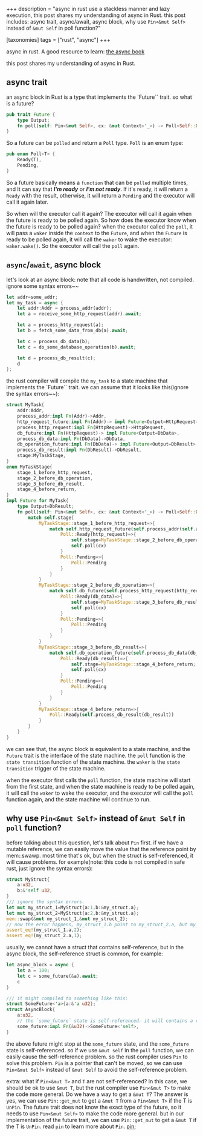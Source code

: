 +++
description = "async in rust use a stackless manner and lazy execution, this post shares my understanding of async in Rust. this post includes: async trait, async/await, async block, why use `Pin<&mut Self>` instead of `&mut Self` in poll function?"

[taxonomies]
tags = ["rust", "async"]
+++

async in rust.
A good resource to learn: [the async book](https://rust-lang.github.io/async-book/)

this post shares my understanding of async in Rust. 
<!-- more -->
## async trait
an async block in Rust is a type that implements the `Future`` trait. so what is a future?
```rust
pub trait Future {
    type Output;
    fn poll(self: Pin<&mut Self>, cx: &mut Context<'_>) -> Poll<Self::Output>;
}
```
So a future can be `polled` and return a `Poll` type. `Poll` is an enum type:
```rust
pub enum Poll<T> {
    Ready(T),
    Pending,
}
```
So a future basically means a `function` that can be `polled` multiple times, and It can say that ***I'm ready*** or ***I'm not ready***. If it's ready, it will return a `Ready` with the result, otherwise, it will return a `Pending` and the executor will call it again later.

So when will the executor call it again? The executor will call it again when the future is ready to be polled again. So how does the executor know when the future is ready to be polled again? when the executor called the `poll`, it will pass a `waker` inside the `context` to the `Future`, and when the `Future` is ready to be polled again, it will call the `waker` to wake the executor: `waker.wake()`. So the executor will call the `poll` again.

## `async`/`await`, async block

let's look at an async block: note that all code is handwritten, not compiled. ignore some syntax errors~~
```rust
let addr=some_addr;
let my_task = async {
    let addr:Addr = process_addr(addr);
    let a = receive_some_http_request(addr).await;

    let a = process_http_request(a);
    let b = fetch_some_data_from_db(a).await;

    let c = process_db_data(b);
    let c = do_some_database_operation(b).await;

    let d = process_db_result(c);
    d
};

```

the rust compiler will compile the `my_task` to a state machine that implements the `Future`` trait. we can assume that it looks like this(ignore the syntax errors~~):
```rust
struct MyTask{
    addr:Addr,
    process_addr:impl Fn(Addr)->Addr,
    http_request_future:impl Fn(Addr)-> impl Future<Output=HttpRequest>,
    process_http_request:impl Fn(HttpRequest)->HttpRequest,
    db_future:impl Fn(HttpRequest)-> impl Future<Output=DbData>,
    process_db_data:impl Fn(DbData)->DbData,
    db_operation_future:impl Fn(DbData)-> impl Future<Output=DbResult>,
    process_db_result:impl Fn(DbResult)->DbResult,
    stage:MyTaskStage,
}
enum MyTaskStage{
    stage_1_before_http_request,
    stage_2_before_db_operation,
    stage_3_before_db_result,
    stage_4_before_return,
}
impl Future for MyTask{
    type Output=DbResult;
    fn poll(self: Pin<&mut Self>, cx: &mut Context<'_>) -> Poll<Self::Output>{
        match self.stage{
            MyTaskStage::stage_1_before_http_request=>{
                match self.http_request_future(self.process_addr(self.addr)).poll(cx){
                    Poll::Ready(http_request)=>{
                        self.stage=MyTaskStage::stage_2_before_db_operation;
                        self.poll(cx)
                    }
                    Poll::Pending=>{
                        Poll::Pending
                    }
                }
            }
            MyTaskStage::stage_2_before_db_operation=>{
                match self.db_future(self.process_http_request(http_request)).poll(cx){
                    Poll::Ready(db_data)=>{
                        self.stage=MyTaskStage::stage_3_before_db_result;
                        self.poll(cx)
                    }
                    Poll::Pending=>{
                        Poll::Pending
                    }
                }
            }
            MyTaskStage::stage_3_before_db_result=>{
                match self.db_operation_future(self.process_db_data(db_data)).poll(cx){
                    Poll::Ready(db_result)=>{
                        self.stage=MyTaskStage::stage_4_before_return;
                        self.poll(cx)
                    }
                    Poll::Pending=>{
                        Poll::Pending
                    }
                }
            }
            MyTaskStage::stage_4_before_return=>{
                Poll::Ready(self.process_db_result(db_result))
            }
        }
    }
}
```

we can see that, the async block is equivalent to a state machine, and the `Future` trait is the interface of the state machine. the `poll` function is the `state transition` function of the state machine. the `waker` is the `state transition` trigger of the state machine.

when the executor first calls the `poll` function, the state machine will start from the first state, and when the state machine is ready to be polled again, it will call the `waker` to wake the executor, and the executor will call the `poll` function again, and the state machine will continue to run.

## why use `Pin<&mut Self>` instead of `&mut Self` in `poll` function?
before talking about this question, let's talk about `Pin` first. if we have a mutable reference, we can easily move the value that the reference point by mem::swawp. most time that's ok, but when the struct is self-referenced, it will cause problems. for example(note: this code is not compiled in safe rust, just ignore the syntax errors):
```rust
struct MyStruct{
    a:u32,
    b:&'self u32,
}
/// ignore the syntax errors.
let mut my_struct_1=MyStruct{a:1,b:&my_struct.a};
let mut my_struct_2=MyStruct{a:2,b:&my_struct.a};
mem::swap(&mut my_struct_1,&mut my_struct_2);
// now the error happens, my_struct_1.b point to my_struct_2.a, but my_struct_2.a is 2, not 1.
assert_eq!(my_struct_1.a,2);
assert_eq!(my_struct_2.a,1);
```
usually, we cannot have a struct that contains self-reference, but in the async block, the self-reference struct is common, for example:
```rust
let async_block = async {
    let a = 100;
    let c = some_future(&a).await;
    c
}

/// it might compiled to something like this:
struct SomeFuture<'a>{a:&'a u32};
struct AsyncBlock{
    a:u32,
    // the `some_future` state is self-referenced. it will contains a reference to `self.a`.
    some_future:impl Fn(&u32)->SomeFuture<'self>,
}
```
the above future might stop at the `some_future` state, and the `some_future` state is self-referenced. so if we use `&mut self` in the `poll` function, we can easily cause the self-reference problem. so the rust compiler uses `Pin` to solve this problem. `Pin` is a pointer that can't be moved, so we can use `Pin<&mut Self>` instead of `&mut Self` to avoid the self-reference problem.

extra: what if `Pin<&mut T>` and `T` are not self-referenced? In this case, we should be ok to use `&mut T`, but the rust compiler use `Pin<&mut T>` to make the code more general. Do we have a way to get a `&mut T`? The answer is yes, we can use `Pin::get_mut` to get a `&mut T` from a `Pin<&mut T>` if the T is `UnPin`. The future trait does not know the exact type of the future, so it needs to use `Pin<&mut Self>` to make the code more general. but in our implementation of the future trait, we can use `Pin::get_mut` to get a `&mut T` if the T is `UnPin`.
read `pin` to learn more about `Pin`. [pin](https://doc.rust-lang.org/std/pin/index.html); 